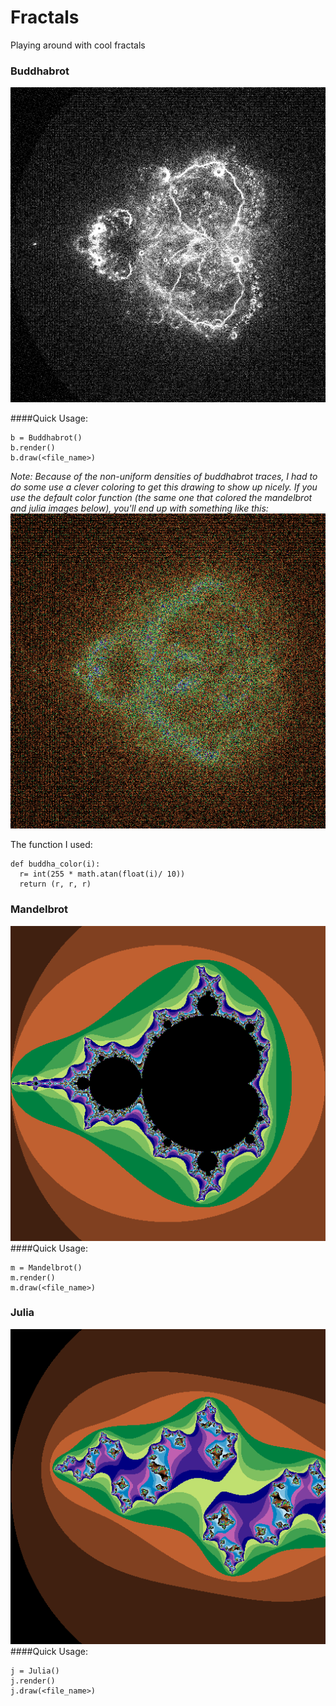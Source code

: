 # Fractals
Playing around with cool fractals

### Buddhabrot
![buddhabrot](img/buddha110.png)
<!-- ![buddhabrot](img/) -->
####Quick Usage:
````
b = Buddhabrot()
b.render()
b.draw(<file_name>)
````
*Note: Because of the non-uniform densities of buddhabrot traces, I had to do some use a clever coloring to get this drawing to show up nicely. If you use the default color function (the same one that colored the mandelbrot and julia images below),
you'll end up with something like this:*
![bad buddha](img/buddha115.png)

The function I used:
````
def buddha_color(i):
  r= int(255 * math.atan(float(i)/ 10))
  return (r, r, r)
````
### Mandelbrot
![mandelbrot](img/mandel8.png)
####Quick Usage:
````
m = Mandelbrot()
m.render()
m.draw(<file_name>)
````
<!-- #### Parameters
mandel0.png - Normal algorithm
mandel1.png - After some tweaks
mandel2.png - Bitshifted colors
mandel3.png - Bitshifted colors; Threshold 10.0
mandel4.png - Threshold 10.0
madnel5.png - Threshold 0.1
mandel6.png - Threshold 100.0 -->

### Julia
![julia](img/julia.png)
####Quick Usage:
````
j = Julia()
j.render()
j.draw(<file_name>)
````

